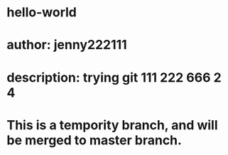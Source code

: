 # hello-world
# author: jenny222111
# description: trying git 111 222 666 2 4 
# This is a tempority branch, and will be merged to master branch.